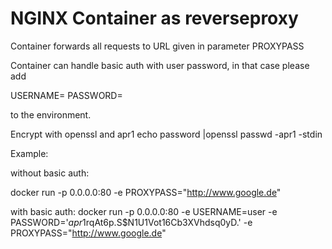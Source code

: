 # NGINX Container as reverseproxy

Container forwards all requests to URL given in parameter PROXYPASS


Container can handle basic auth with user password, in that case please add

  USERNAME=<user>
  PASSWORD=<encrypted-pwd> 

to the environment.

Encrypt with openssl and apr1
echo password |openssl passwd -apr1 -stdin

Example: 

without basic auth:

docker run -p 0.0.0.0:80 -e PROXYPASS="http://www.google.de"


with basic auth:
docker run -p 0.0.0.0:80 -e USERNAME=user -e PASSWORD='$apr1$rqAt6p.S$N1U1Vot16Cb3XVhdsq0yD.' -e PROXYPASS="http://www.google.de"


